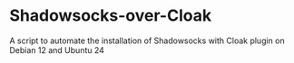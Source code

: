 # Shadowsocks-over-Cloak
A script to automate the installation of Shadowsocks with Cloak plugin on Debian 12 and Ubuntu 24
